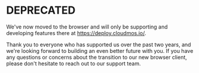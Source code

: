 # DEPRECATED

We've now moved to the browser and will only be supporting and developing features there at https://deploy.cloudmos.io/.

Thank you to everyone who has supported us over the past two years, and we're looking forward to building an even better future with you. If you have any questions or concerns about the transition to our new browser client, please don't hesitate to reach out to our support team.
